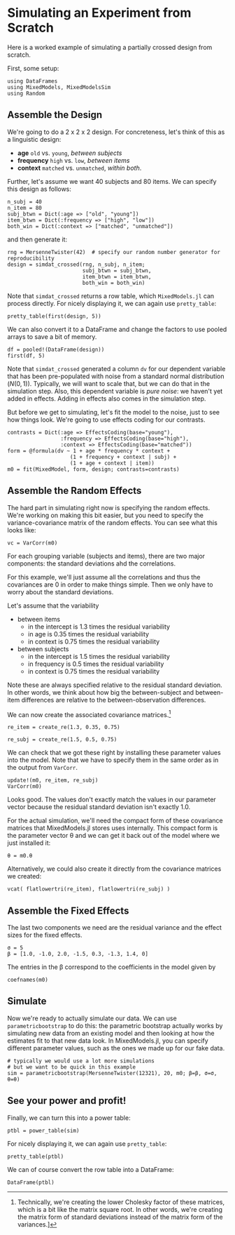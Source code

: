 Simulating an Experiment from Scratch
======================================

Here is a worked example of simulating a partially crossed design from scratch.

First, some setup:

```@example Main
using DataFrames
using MixedModels, MixedModelsSim
using Random
```

## Assemble the Design

We're going to do a 2 x 2 x 2 design.
For concreteness, let's think of this as a linguistic design:

- **age** `old` vs. `young`, _between subjects_
- **frequency** `high` vs. `low`, _between items_
- **context** `matched` vs. `unmatched`, _within both_.

Further, let's assume we want 40 subjects and 80 items.
We can specify this design as follows:

```@example Main
n_subj = 40
n_item = 80
subj_btwn = Dict(:age => ["old", "young"])
item_btwn = Dict(:frequency => ["high", "low"])
both_win = Dict(:context => ["matched", "unmatched"])
```

and then generate it:

```@example Main
rng = MersenneTwister(42)  # specify our random number generator for reproducibility
design = simdat_crossed(rng, n_subj, n_item;
                        subj_btwn = subj_btwn,
                        item_btwn = item_btwn,
                        both_win = both_win)
```

Note that `simdat_crossed` returns a row table, which `MixedModels.jl` can process directly.
For nicely displaying it, we can again use `pretty_table`:
```@example Main
pretty_table(first(design, 5))
```

We can also convert it to a DataFrame and change the factors to use pooled arrays to save a bit of memory.

```@example Main
df = pooled!(DataFrame(design))
first(df, 5)
```

Note that `simdat_crossed` generated a column `dv` for our dependent variable that has been pre-populated with noise from a standard normal distribution ($N(0,1)$).
Typically, we will want to scale that, but we can do that in the simulation step.
Also, this dependent variable is *pure noise*: we haven't yet added in effects.
Adding in effects also comes in the simulation step.

But before we get to simulating, let's fit the model to the noise, just to see how things look. We're going to use effects coding for our contrasts.

```@example Main
contrasts = Dict(:age => EffectsCoding(base="young"),
                 :frequency => EffectsCoding(base="high"),
                 :context => EffectsCoding(base="matched"))
form = @formula(dv ~ 1 + age * frequency * context +
                    (1 + frequency + context | subj) +
                    (1 + age + context | item))
m0 = fit(MixedModel, form, design; contrasts=contrasts)
```

## Assemble the Random Effects

The hard part in simulating right now is specifying the random effects.
We're working on making this bit easier, but you need to specify the variance-covariance matrix of the random effects. You can see what this
looks like:

```@example Main
vc = VarCorr(m0)
```

For each grouping variable (subjects and items), there are two major components: the standard deviations ahd the correlations.

For this example, we'll just assume all the correlations and thus the covariances are 0 in order to make things simple.
Then we only have to worry about the standard deviations.

Let's assume that the variability
- between items
  - in the intercept is 1.3 times the residual variability
  - in age is 0.35 times the residual variability
  - in context is 0.75 times the residual variability
- between subjects
  - in the intercept is 1.5 times the residual variability
  - in frequency is 0.5 times the residual variability
  - in context is 0.75 times the residual variability

Note these are always specified relative to the residual standard deviation.
In other words, we think about how big the between-subject and between-item differences are relative to the between-observation differences.

We can now create the associated covariance matrices.[^cholesky]

[^cholesky]: Technically, we're creating the lower Cholesky factor of these matrices, which is a bit like the matrix square root. In other words, we're creating the matrix form of standard deviations instead of the matrix form of the variances.]

```@example Main
re_item = create_re(1.3, 0.35, 0.75)
```

```@example Main
re_subj = create_re(1.5, 0.5, 0.75)
```

We can check that we got these right by installing these parameter values into the model.
Note that we have to specify them in the same order as in the output from `VarCorr`.
```@example Main
update!(m0, re_item, re_subj)
VarCorr(m0)
```

Looks good. The values don't exactly match the values in our parameter vector because the
residual standard deviation isn't exactly 1.0.

For the actual simulation, we'll need the compact form of these covariance matrices that MixedModels.jl stores uses internally.
This compact form is the parameter vector θ and we can get it back out of the model where we just installed it:
```@example Main
θ = m0.θ
```

Alternatively, we could also create it directly from the covariance matrices we created:
```@example Main
vcat( flatlowertri(re_item), flatlowertri(re_subj) )
```

## Assemble the Fixed Effects

The last two components we need are the residual variance and the effect sizes for the fixed effects.

```@example Main
σ = 5
β = [1.0, -1.0, 2.0, -1.5, 0.3, -1.3, 1.4, 0]
```

The entries in the β correspond to the coefficients in the model given by

```@example Main
coefnames(m0)
```

## Simulate

Now we're ready to actually simulate our data.
We can use `parametricbootstrap` to do this: the parametric bootstrap actually works by simulating new data from an existing model and then looking at how the estimates fit to that new data look.
In MixedModels.jl, you can specify different parameter values, such as the ones
 we made up for our fake data.

```@example Main
# typically we would use a lot more simulations
# but we want to be quick in this example
sim = parametricbootstrap(MersenneTwister(12321), 20, m0; β=β, σ=σ, θ=θ)
```
## See your power and profit!

Finally, we can turn this into a power table:

```@example Main
ptbl = power_table(sim)
```

For nicely displaying it, we can again use `pretty_table`:
```@example Main
pretty_table(ptbl)
```

We can of course convert the row table into a DataFrame:
```@example Main
DataFrame(ptbl)
```
